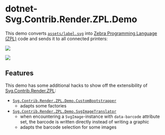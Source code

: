 # dotnet-Svg.Contrib.Render.ZPL.Demo

This demo converts [`assets/label.svg`](assets/label.svg) into [Zebra Programming Language (ZPL)](https://en.wikipedia.org/wiki/Zebra_(programming_language)) code and sends it to all connected printers:

![](assets/label.gif)

![](https://media.giphy.com/media/lA3qoZE4TKQhi/giphy.gif)

## Features

This demo has some additional hacks to show off the extensibility of [Svg.Contrib.Render.ZPL](../Svg.Contrib.Render.ZPL):

- [`Svg.Contrib.Render.ZPL.Demo.CustomBootstrapper`](CustomBootstrapper.cs)
  - adapts some factories
- [`Svg.Contrib.Render.ZPL.Demo.SvgImageTranslator`](SvgImageTranslator.cs)
  - when encountering a `SvgImage`-instance with `data-barcode` attribute set, the barcode is written directly instead of writing a graphic
  - adapts the barcode selection for some images
